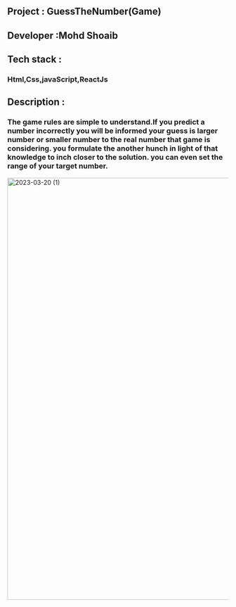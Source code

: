 <h2>Project : GuessTheNumber(Game)</h2>
<h2> Developer :Mohd Shoaib </h2>
<h2>Tech stack :</h2> 
<h3>  Html,Css,javaScript,ReactJs</h3>
<h2>Description :</h2>
<h3>The game rules are simple to understand.If you predict a number incorrectly you will be informed your guess is larger number or smaller number to the real number that game is considering. you formulate the another hunch in light of that knowledge to inch closer to the solution. you can even set the range of your target number. </h3>
<img width="960" alt="2023-03-20 (1)" src="https://user-images.githubusercontent.com/93069814/226209364-dc363340-e182-4e25-b20f-4f4fac638b93.png">
